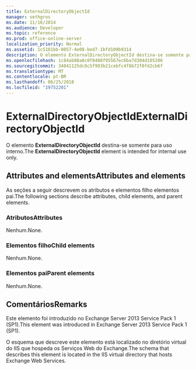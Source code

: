 ```yaml
---
title: ExternalDirectoryObjectId
manager: sethgros
ms.date: 11/16/2014
ms.audience: Developer
ms.topic: reference
ms.prod: office-online-server
localization_priority: Normal
ms.assetid: 1c5181bb-0057-4e08-bed7-1bfd109b9314
description: O elemento ExternalDirectoryObjectId destina-se somente para uso interno.
ms.openlocfilehash: 1c84ab88a8c0f8488f95567ec6ba7d304d105206
ms.sourcegitcommit: 34041125dc8c5f993b21cebfc4f8b72f0fd2cb6f
ms.translationtype: MT
ms.contentlocale: pt-BR
ms.lasthandoff: 06/25/2018
ms.locfileid: "19752201"
---
```

# <a name="externaldirectoryobjectid"></a><span data-ttu-id="148d5-103">ExternalDirectoryObjectId</span><span class="sxs-lookup"><span data-stu-id="148d5-103">ExternalDirectoryObjectId</span></span>

<span data-ttu-id="148d5-104">O elemento **ExternalDirectoryObjectId** destina-se somente para uso interno.</span><span class="sxs-lookup"><span data-stu-id="148d5-104">The **ExternalDirectoryObjectId** element is intended for internal use only.</span></span> 

## <a name="attributes-and-elements"></a><span data-ttu-id="148d5-105">Attributes and elements</span><span class="sxs-lookup"><span data-stu-id="148d5-105">Attributes and elements</span></span>

<span data-ttu-id="148d5-106">As seções a seguir descrevem os atributos e elementos filho elementos pai.</span><span class="sxs-lookup"><span data-stu-id="148d5-106">The following sections describe attributes, child elements, and parent elements.</span></span>
  
### <a name="attributes"></a><span data-ttu-id="148d5-107">Atributos</span><span class="sxs-lookup"><span data-stu-id="148d5-107">Attributes</span></span>

<span data-ttu-id="148d5-108">Nenhum.</span><span class="sxs-lookup"><span data-stu-id="148d5-108">None.</span></span>
  
### <a name="child-elements"></a><span data-ttu-id="148d5-109">Elementos filho</span><span class="sxs-lookup"><span data-stu-id="148d5-109">Child elements</span></span>

<span data-ttu-id="148d5-110">Nenhum.</span><span class="sxs-lookup"><span data-stu-id="148d5-110">None.</span></span>
  
### <a name="parent-elements"></a><span data-ttu-id="148d5-111">Elementos pai</span><span class="sxs-lookup"><span data-stu-id="148d5-111">Parent elements</span></span>

<span data-ttu-id="148d5-112">Nenhum.</span><span class="sxs-lookup"><span data-stu-id="148d5-112">None.</span></span>
  
## <a name="remarks"></a><span data-ttu-id="148d5-113">Comentários</span><span class="sxs-lookup"><span data-stu-id="148d5-113">Remarks</span></span>

<span data-ttu-id="148d5-114">Este elemento foi introduzido no Exchange Server 2013 Service Pack 1 (SP1).</span><span class="sxs-lookup"><span data-stu-id="148d5-114">This element was introduced in Exchange Server 2013 Service Pack 1 (SP1).</span></span>
  
<span data-ttu-id="148d5-115">O esquema que descreve este elemento está localizado no diretório virtual do IIS que hospeda os Serviços Web do Exchange.</span><span class="sxs-lookup"><span data-stu-id="148d5-115">The schema that describes this element is located in the IIS virtual directory that hosts Exchange Web Services.</span></span>
  

